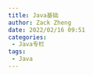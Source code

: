 ```yaml
---
title: Java基础
author: Zack Zheng
date: 2022/02/16 09:51
categories:
 - Java专栏
tags:
 - Java
---
```



<simple-img src="https://s11.ax1x.com/2024/02/13/pF8rQ6P.png"/>

